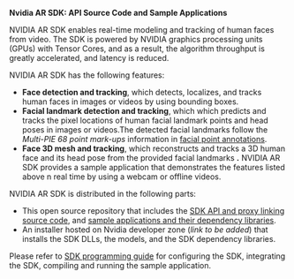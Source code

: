 **Nvidia AR SDK: API Source Code and Sample Applications**

NVIDIA AR SDK enables real-time modeling and tracking of human faces from video. The SDK is powered by NVIDIA graphics processing units (GPUs) with Tensor Cores, and as a result, the algorithm throughput is greatly accelerated, and latency is reduced.

NVIDIA AR SDK has the following features:

- **Face detection and tracking**, which detects, localizes, and tracks human faces in images or videos by using bounding boxes.
- **Facial landmark detection and tracking**, which which predicts and tracks the pixel locations of human facial landmark points and head poses in images or videos.The detected facial landmarks follow the _Multi-PIE 68 point mark-ups_ information in [facial point annotations](https://ibug.doc.ic.ac.uk/resources/facial-point-annotations/).
- **Face 3D mesh and tracking**, which reconstructs and tracks a 3D human face and its head pose from the provided facial landmarks **.** NVIDIA AR SDK provides a sample application that demonstrates the features listed above n real time by using a webcam or offline videos.

NVIDIA AR SDK is distributed in the following parts:

-  This open source repository that includes the [SDK API and proxy linking source code](https://github.com/NVIDIA/BROADCAST-AR-SDK/tree/master/nvar), and [sample applications and their dependency libraries](https://github.com/NVIDIA/BROADCAST-AR-SDK/tree/master/samples).
- An installer hosted on Nvidia developer zone (_link to be added_) that installs the SDK DLLs, the models, and the SDK dependency libraries.

Please refer to [SDK programming guide](https://github.com/NVIDIA/BROADCAST-AR-SDK/blob/master/NVIDIA%20AR%20SDK%20Programming%20Guide.pdf) for configuring the SDK, integrating the SDK, compiling and running the sample application.
